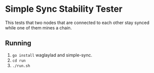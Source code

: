 # Simple Sync Stability Tester
This tests that two nodes that are connected to each other
stay synced while one of them mines a chain.

## Running
 1. `go install` waglaylad and simple-sync.
 2. `cd run`
 3. `./run.sh`


